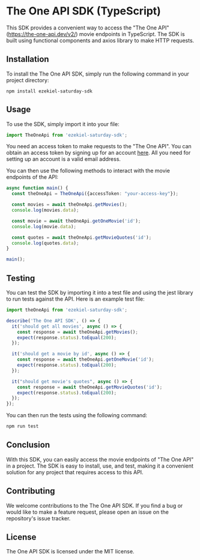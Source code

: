 # The One API SDK (TypeScript)

This SDK provides a convenient way to access the "The One API" (https://the-one-api.dev/v2/) movie endpoints in TypeScript. The SDK is built using functional components and axios library to make HTTP requests.

## Installation
To install the The One API SDK, simply run the following command in your project directory:

```shell
npm install ezekiel-saturday-sdk
```

## Usage

To use the SDK, simply import it into your file:

```typescript
import TheOneApi from 'ezekiel-saturday-sdk';
```

You need an access token to make requests to the "The One API".  You can obtain an access token by signing up for an account [here](https://the-one-api.dev/sign-up). All you need for setting up an account is a valid email address.

You can then use the following methods to interact with the movie endpoints of the API:

```typescript
async function main() {
  const theOneApi = TheOneApi({accessToken: "your-access-key"});

  const movies = await theOneApi.getMovies();
  console.log(movies.data);

  const movie = await theOneApi.getOneMovie('id');
  console.log(movie.data);

  const quotes = await theOneApi.getMovieQuotes('id');
  console.log(quotes.data);
}

main();

```

## Testing

You can test the SDK by importing it into a test file and using the jest library to run tests against the API. Here is an example test file:

```typescript
import theOneApi from 'ezekiel-saturday-sdk';

describe('The One API SDK', () => {
  it('should get all movies', async () => {
    const response = await theOneApi.getMovies();
    expect(response.status).toEqual(200);
  });

  it('should get a movie by id', async () => {
    const response = await theOneApi.getOneMovie('id');
    expect(response.status).toEqual(200);
  });

  it("should get movie's quotes", async () => {
    const response = await theOneApi.getMovieQuotes('id');
    expect(response.status).toEqual(200);
  });
});

```

You can then run the tests using the following command:
```bash
npm run test
```

## Conclusion
With this SDK, you can easily access the movie endpoints of "The One API" in a project. The SDK is easy to install, use, and test, making it a convenient solution for any project that requires access to this API.

## Contributing
We welcome contributions to the The One API SDK. If you find a bug or would like to make a feature request, please open an issue on the repository's issue tracker.

## License
The One API SDK is licensed under the MIT license.